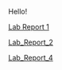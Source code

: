 Hello!

[Lab Report 1](lab_report_1_week_2.md)

[Lab_Report_2](lab_report_2_week4.md)

[Lab_Report_4](lab_report_4_week_8.md)
